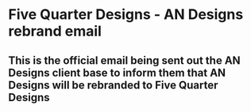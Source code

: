 # Five Quarter Designs - AN Designs rebrand email

## This is the official email being sent out the AN Designs client base to inform them that AN Designs will be rebranded to Five Quarter Designs